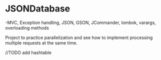 # JSONDatabase

-MVC, Exception handling, JSON, GSON, JCommander, lombok, varargs, overloading methods

Project to practice parallelization and see how to implement processing multiple requests at the same time.

//TODO
add hashtable
